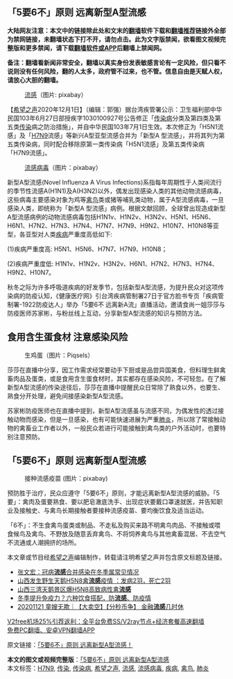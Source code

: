  <h2>「5要6不」原则 远离新型A型流感</h2> <p class="notice"><b>大陆网友注意：本文中的链接除此处和文末的<a href="https://github.com/bannedbook/fanqiang" >翻墙</a>软件下载和<a href="https://github.com/killgcd/justmysocks/blob/master/README.md">翻墙推荐</a>链接外全部为禁网链接，未翻墙状态下打不开，请勿点击。此为文字版禁闻，欲看图文视频完整版和更多禁闻，请下载<a href="https://github.com/bannedbook/fanqiang">翻墙软件或APP</a>后翻墙上禁闻网。</p><p>备注：翻墙看新闻非常安全，翻墙以真实身份发表敏感言论有一定风险，但只看不说则没有任何风险，翻的人太多，政府管不过来，也不管。信息自由是天赋人权，请放心大胆的翻墙。</b></p>  <div class="entry"> <figure><figcaption><a href="https://www.bannedbook.org/bnews/tag/%e6%b5%81%e6%84%9f/" class="st_tag internal_tag" rel="tag" title="标签 流感 下的日志">流感</a>（图片: pixabay）</figcaption></figure> <p>【<span class='wp_keywordlink_affiliate'><a href="https://www.soundofhope.org" title="希望之声" target="_blank">希望之声</a></span>2020年12月1日】（编辑：郭强）据台湾疾管署公示：卫生福利部中华民国103年6月27日部授疾字1030100927号公告修正「<a href="https://www.bannedbook.org/bnews/tag/%E4%BC%A0%E6%9F%93%E7%97%85/" class="st_tag internal_tag" rel="tag" title="标签 传染病 下的日志">传染病</a>分类及第四类及第五类<a href="https://www.bannedbook.org/bnews/tag/%e4%bc%a0%e6%9f%93/" class="st_tag internal_tag" rel="tag" title="标签 传染 下的日志">传染</a>病之防治措施」，并自中华民国103年7月1日生效。本次修正为「H5N1流感」及「<a href="https://www.bannedbook.org/bnews/tag/h7n9/" class="st_tag internal_tag" rel="tag" title="标签 H7N9 下的日志">H7N9</a>流感」等新兴A型亚型流感合并为「新型A 型流感」，并将其列为第五类传染病，同时配合移除原第一类传染病「H5N1流感」及第五类传染病「H7N9流感」。 </p> <figure><figcaption><a href="https://www.bannedbook.org/bnews/tag/%E6%B5%81%E6%84%9F%E7%97%85%E6%AF%92/" class="st_tag internal_tag" rel="tag" title="标签 流感病毒 下的日志">流感病毒</a>（图片：pixabay）</figcaption></figure> <p>新型A型流感(Novel Influenza A Virus Infections)系指每年周期性于人类间流行的季节性流感A(H1N1)及A(H3N2)以外，偶发出现感染人类的其他动物流感病毒，这些病毒主要感染对象为鸡等<a href="https://www.bannedbook.org/bnews/tag/%E7%A6%BD%E9%B8%9F/" class="st_tag internal_tag" rel="tag" title="标签 禽鸟 下的日志">禽鸟</a>类或猪等哺乳类动物，属于A型流感病毒，一旦感染人类，即统称为「新型A 型流感」病例。根据文献回顾，全球曾出现造成新型A型流感病例的动物流感病毒包括H1N1v、H1N2v、H3N2v、H5N1、H5N6、H6N1、H7N2、H7N3、H7N4、H7N7、H7N9、H9N2、H10N7、H10N8等亚型，各亚型对人类<a href="https://www.bannedbook.org/bnews/tag/%e7%96%be%e7%97%85/" class="st_tag internal_tag" rel="tag" title="标签 疾病 下的日志">疾病</a>严重度高低如下:</p>  <p>(1)疾病严重度高: H5N1、H5N6、H7N7、H7N9、H10N8；</p> <p>(2)疾病严重度低: H1N1v、H1N2v、H3N2v、H6N1、H7N2、H7N3、H7N4、H9N2、H10N7。</p>  <p>秋冬之际为许多呼吸道疾病的好发季节，包括新型A型流感，为提升民众对这项传染病的防疫认知，《健康医疗网》引台湾疾病管制署27日于官方脸书专页「疾病管制署-1922防疫达人」举办「5要6不 远离新A流」直播活动，邀请食尚一姐莎莎与防疫医师苏家彬，与粉丝线上互动，分享新型A型流感的知识与预防方法。</p> <h2>食用含生蛋食材 注意感染风险</h2> <figure><figcaption>生鸡蛋（图片：Piqsels）</figcaption></figure> <p>莎莎在直播中分享，因工作需求经常要动手下厨或是品尝异国美食，但料理生鲜禽畜肉品及蛋类，或是食用含生蛋食材时，其实都存在感染风险，不可轻忽。在了解新型A型流感的传染途径后，莎莎在直播中提醒民众日常除了熟食以外，也要生、熟食分开处理，避免间接感染新型A型流感。</p>  <p>苏家彬防疫医师也在直播中提到，新型A型流感虽与流感不同，为偶发性的透过接触动物而感染，但是一旦感染，也有可能快速进展为严重<a href="https://www.bannedbook.org/bnews/tag/%e8%82%ba%e7%82%8e/" class="st_tag internal_tag" rel="tag" title="标签 肺炎 下的日志">肺炎</a>，所以除了常接触动物的禽畜业工作者以外，一般民众若进行可能接触到禽鸟类的户外活动时，也要特别注意预防。</p> <h2>「5要6不」原则 远离新型A型流感</h2> <figure><figcaption>接种流感疫苗 (图片：pixabay)</figcaption></figure> <p>预防胜于治疗，民众应遵守「5要6不」原则，才能远离新型A型流感的威胁。「5要」：禽肉及蛋要熟食、要以肥皂澈底洗手、出现症状要戴口罩速就医，并告知职业及接触史、与禽鸟长期接触者要接种流感疫苗、要均衡饮食及适当运动。</p>  <p>「6不」：不生食禽鸟蛋类或制品、不走私及购买来路不明禽鸟肉品、不接触或喂食候鸟及禽鸟、不野放及随意丢弃禽鸟、不将饲养禽鸟与其他禽畜混居、不去空气不流通或人潮拥挤的场所。</p> <p>本文章或节目经<a href="https://www.bannedbook.org/bnews/tag/%e5%b8%8c%e6%9c%9b%e4%b9%8b%e5%a3%b0/" class="st_tag internal_tag" rel="tag" title="标签 希望之声 下的日志">希望之声</a>编辑制作，转载请注明希望之声并包含原文标题及链接。</p> <ul class='op-related-articles' title='相关阅读'> <li><a href='https://www.bannedbook.org/bnews/baitai/20201128/1438804.html' target='_blank'>张文宏：冠病<b>流感</b>合并感染在冬季属常见情况</a></li> <li><a href='https://www.bannedbook.org/bnews/baitai/20201128/1438722.html' target='_blank'>山西发生野生天鹅H5N8禽<b>流感</b>疫情 ：发病2羽，死亡2羽</a></li> <li><a href='https://www.bannedbook.org/bnews/cnnews/20201128/1438353.html' target='_blank'>山西三湾天鹅景区爆H5N8高致病性禽<b>流感</b></a></li> <li><a href='https://www.bannedbook.org/bnews/comments/20201127/1438062.html' target='_blank'>冬季提升免疫力？六种饮食搭配，防<b>流感</b>、防疫情</a></li> <li><a href='https://www.bannedbook.org/bnews/taiwannews/20201121/1434820.html' target='_blank'>20201121 童嫂无欺｜【大卖空】【分秒币争】 金融<b>流感</b>几时休</a></li> </ul> <p class="texttj"> <a href="https://www.bannedbook.org/forum23/topic22702.html" target="_blank">V2free机场25%引荐返利：全平台免费SS/V2ray节点+经济套餐高速翻墙</a><br/> <a href="https://github.com/bannedbook/fanqiang/wiki/%E7%A6%81%E9%97%BB%E7%BD%91%E5%AE%89%E5%8D%93%E7%BF%BB%E5%A2%99%E6%96%B0%E9%97%BBAPP" target="_blank">免费PC翻墙、安卓VPN翻墙APP</a></p><p>原文链接：<a class="src_link"  href="https://www.soundofhope.org/post/448486" target="_blank">「5要6不」原则 远离新型A型流感！</a></p><a name='sharetosocial'></a>       <div><b>本文的图文或视频完整版</b>：<a href='https://www.bannedbook.org/bnews/comments/20201201/1440166.html'>「5要6不」原则 远离新型A型流感</a></div>  </div><!--END ENTRY--> <div class="postfooter"> <div>本文标签：<a href="https://www.bannedbook.org/bnews/tag/h7n9/" rel="tag">H7N9</a>, <a href="https://www.bannedbook.org/bnews/tag/%e4%bc%a0%e6%9f%93/" rel="tag">传染</a>, <a href="https://www.bannedbook.org/bnews/tag/%E4%BC%A0%E6%9F%93%E7%97%85/" rel="tag">传染病</a>, <a href="https://www.bannedbook.org/bnews/tag/%e5%b8%8c%e6%9c%9b%e4%b9%8b%e5%a3%b0/" rel="tag">希望之声</a>, <a href="https://www.bannedbook.org/bnews/tag/%e6%b5%81%e6%84%9f/" rel="tag">流感</a>, <a href="https://www.bannedbook.org/bnews/tag/%E6%B5%81%E6%84%9F%E7%97%85%E6%AF%92/" rel="tag">流感病毒</a>, <a href="https://www.bannedbook.org/bnews/tag/%e7%96%be%e7%97%85/" rel="tag">疾病</a>, <a href="https://www.bannedbook.org/bnews/tag/%E7%A6%BD%E9%B8%9F/" rel="tag">禽鸟</a>, <a href="https://www.bannedbook.org/bnews/tag/%e8%82%ba%e7%82%8e/" rel="tag">肺炎</a></div>  </div><!--END POSTFOOTER--> 